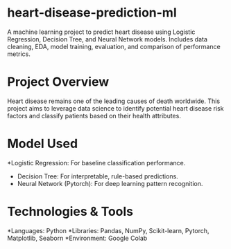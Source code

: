 # heart-disease-prediction-ml
A machine learning project to predict heart disease using Logistic Regression, Decision Tree, and Neural Network models. Includes data cleaning, EDA, model training, evaluation, and comparison of performance metrics.

# Project Overview
Heart disease remains one of the leading causes of death worldwide. This project aims to leverage data science to identify potential heart disease risk factors and classify patients based on their health attributes.

# Model Used
  *Logistic Regression: For baseline classification performance.
  * Decision Tree: For interpretable, rule-based predictions.
  * Neural Network (Pytorch): For deep learning pattern recognition.
# Technologies & Tools
  *Languages: Python
  *Libraries: Pandas, NumPy, Scikit-learn, Pytorch, Matplotlib, Seaborn
  *Environment:  Google Colab
